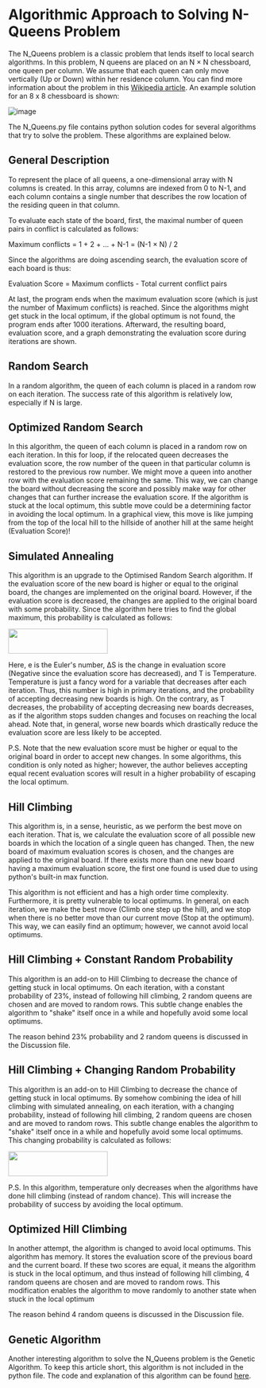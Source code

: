 # Algorithmic Approach to Solving N-Queens Problem

The N_Queens problem is a classic problem that lends itself to local search algorithms. In this problem, N queens are placed on an N × N chessboard, one queen per column. We assume that each queen can only move vertically (Up or Down) within her residence column. 
You can find more information about the problem in this [Wikipedia article](https://en.wikipedia.org/wiki/Eight_queens_puzzle). An example solution for an 8 x 8 chessboard is shown:

![image](https://user-images.githubusercontent.com/90617686/159763749-91840b80-e77f-4937-9cbd-0cdfd19f316d.png)


The N_Queens.py file contains python solution codes for several algorithms that try to solve the problem. These algorithms are explained below.


## General Description

To represent the place of all queens, a one-dimensional array with N columns is created. In this array, columns are indexed from 0 to N-1, and each column contains a single number that describes the row location of the residing queen in that column.

To evaluate each state of the board, first, the maximal number of queen pairs in conflict is calculated as follows:

Maximum conflicts = 1 + 2 + ... + N-1 = (N-1 × N) / 2

Since the algorithms are doing ascending search, the evaluation score of each board is thus:

Evaluation Score = Maximum conflicts - Total current conflict pairs

At last, the program ends when the maximum evaluation score (which is just the number of Maximum conflicts) is reached. Since the algorithms might get stuck in the local optimum, if the global optimum is not found, the program ends after 1000 iterations. Afterward, the resulting board, evaluation score, and a graph demonstrating the evaluation score during iterations are shown.


## Random Search

In a random algorithm, the queen of each column is placed in a random row on each iteration. The success rate of this algorithm is relatively low, especially if N is large.


## Optimized Random Search

In this algorithm, the queen of each column is placed in a random row on each iteration. In this for loop, if the relocated queen decreases the evaluation score, the row number of the queen in that particular column is restored to the previous row number. We might move a queen into another row with the evaluation score remaining the same. This way, we can change the board without decreasing the score and possibly make way for other changes that can further increase the evaluation score. If the algorithm is stuck at the local optimum, this subtle move could be a determining factor in avoiding the local optimum. In a graphical view, this move is like jumping from the top of the local hill to the hillside of another hill at the same height (Evaluation Score)!


## Simulated Annealing

This algorithm is an upgrade to the Optimised Random Search algorithm. If the evaluation score of the new board is higher or equal to the original board, the changes are implemented on the original board. However, if the evaluation score is decreased, the changes are applied to the original board with some probability. Since the algorithm here tries to find the global maximum, this probability is calculated as follows:

<img src='https://user-images.githubusercontent.com/90617686/159782039-d45197cc-1b9b-4a5e-a2c6-72cdb93d59a4.png' width="200" height="50"/>

Here, e is the Euler's number, ∆S is the change in evaluation score (Negative since the evaluation score has decreased), and T is Temperature. Temperature is just a fancy word for a variable that decreases after each iteration. Thus, this number is high in primary iterations, and the probability of accepting decreasing new boards is high. On the contrary, as T decreases, the probability of accepting decreasing new boards decreases, as if the algorithm stops sudden changes and focuses on reaching the local ahead. Note that, in general, worse new boards which drastically reduce the evaluation score are less likely to be accepted.

P.S. Note that the new evaluation score must be higher or equal to the original board in order to accept new changes. In some algorithms, this condition is only noted as higher; however, the author believes accepting equal recent evaluation scores will result in a higher probability of escaping the local optimum.


## Hill Climbing

This algorithm is, in a sense, heuristic, as we perform the best move on each iteration. That is, we calculate the evaluation score of all possible new boards in which the location of a single queen has changed. Then, the new board of maximum evaluation scores is chosen, and the changes are applied to the original board. If there exists more than one new board having a maximum evaluation score, the first one found is used due to using python's built-in max function.

This algorithm is not efficient and has a high order time complexity. Furthermore, it is pretty vulnerable to local optimums. In general, on each iteration, we make the best move (Climb one step up the hill), and we stop when there is no better move than our current move (Stop at the optimum). This way, we can easily find an optimum; however, we cannot avoid local optimums.


## Hill Climbing + Constant Random Probability

This algorithm is an add-on to Hill Climbing to decrease the chance of getting stuck in local optimums. On each iteration, with a constant probability of 23%, instead of following hill climbing, 2 random queens are chosen and are moved to random rows. This subtle change enables the algorithm to "shake" itself once in a while and hopefully avoid some local optimums.

The reason behind 23% probability and 2 random queens is discussed in the Discussion file.


## Hill Climbing + Changing Random Probability

This algorithm is an add-on to Hill Climbing to decrease the chance of getting stuck in local optimums. By somehow combining the idea of hill climbing with simulated annealing, on each iteration, with a changing probability, instead of following hill climbing, 2 random queens are chosen and are moved to random rows. This subtle change enables the algorithm to "shake" itself once in a while and hopefully avoid some local optimums. This changing probability is calculated as follows:

<img src='https://user-images.githubusercontent.com/90617686/159782039-d45197cc-1b9b-4a5e-a2c6-72cdb93d59a4.png' width="200" height="50"/>

P.S. In this algorithm, temperature only decreases when the algorithms have done hill climbing (instead of random chance). This will increase the probability of success by avoiding the local optimum.


## Optimized Hill Climbing

In another attempt, the algorithm is changed to avoid local optimums. This algorithm has memory. It stores the evaluation score of the previous board and the current board. If these two scores are equal, it means the algorithm is stuck in the local optimum, and thus instead of following hill climbing, 4 random queens are chosen and are moved to random rows. This modification enables the algorithm to move randomly to another state when stuck in the local optimum

The reason behind 4 random queens is discussed in the Discussion file.


## Genetic Algorithm

Another interesting algorithm to solve the N_Queens problem is the Genetic Algorithm. To keep this article short, this algorithm is not included in the python file. The code and explanation of this algorithm can be found [here](https://github.com/waqqasiq/n-queen-problem-using-genetic-algorithm).
